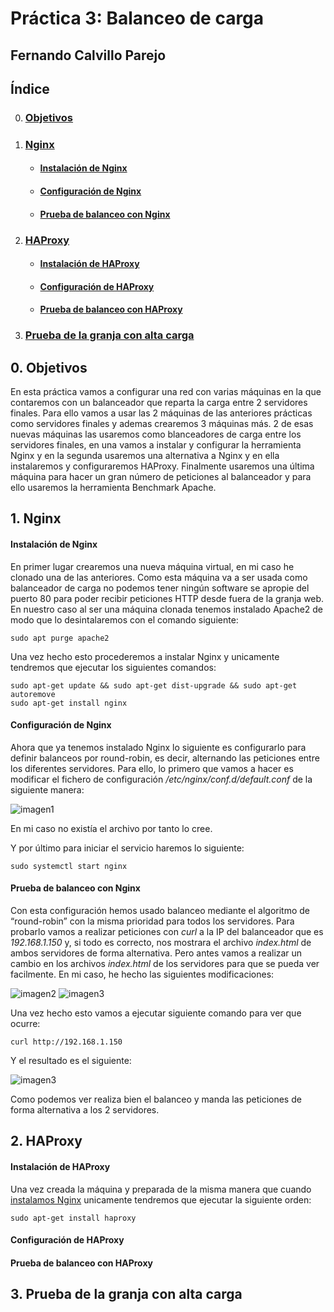 # Práctica 3: Balanceo de carga
## Fernando Calvillo Parejo

## Índice

0. ### [Objetivos](#0)
1. ### [Nginx](#1)
    + #### [Instalación de Nginx](#11)
    + #### [Configuración de Nginx](#12)
    + #### [Prueba de balanceo con Nginx](#13)
2. ### [HAProxy](#2)
    + #### [Instalación de HAProxy](#21)
    + #### [Configuración de HAProxy](#22)
    + #### [Prueba de balanceo con HAProxy](#23)
3. ### [Prueba de la granja con alta carga](#3)



<div id='0' />

## 0. Objetivos

En esta práctica vamos a configurar una red con varias máquinas en la que contaremos con un balanceador que reparta la carga entre 2 servidores finales. Para ello vamos a usar las 2 máquinas de las anteriores prácticas como servidores finales y ademas crearemos 3 máquinas más. 2 de esas nuevas máquinas las usaremos como blanceadores de carga entre los servidores finales, en una vamos a instalar y configurar la herramienta Nginx y en la segunda usaremos una alternativa a Nginx y en ella instalaremos y configuraremos HAProxy. Finalmente usaremos una última máquina para hacer un gran número de peticiones al balanceador y para ello usaremos la herramienta Benchmark Apache.

<div id='1' />

## 1. Nginx

<div id='11' />

 #### Instalación de Nginx
 
 En primer lugar crearemos una nueva máquina virtual, en mi caso he clonado una de las anteriores. Como esta máquina va a ser usada como balanceador de carga no podemos tener ningún software se apropie del puerto 80 para poder recibir peticiones HTTP desde fuera de la granja web. En nuestro caso al ser una máquina clonada tenemos instalado Apache2 de modo que lo desintalaremos con el comando siguiente:                        
       
    sudo apt purge apache2
Una vez hecho esto procederemos a instalar Nginx y unicamente tendremos que ejecutar los siguientes comandos:

    sudo apt-get update && sudo apt-get dist-upgrade && sudo apt-get autoremove
    sudo apt-get install nginx

<div id='12' />

 #### Configuración de Nginx
 
 Ahora que ya tenemos instalado Nginx lo siguiente es configurarlo para definir balanceos por round-robin, es decir, alternando las peticiones entre los diferentes servidores. Para ello, lo primero que vamos a hacer es modificar el fichero de
configuración */etc/nginx/conf.d/default.conf* de la siguiente manera:

![imagen1](https://github.com/FernandoCP/SWAP/blob/master/Práctica3/imagenes/nginxdefaultconf.png)

En mi caso no existía el archivo por tanto lo cree.

Y por último para iniciar el servicio haremos lo siguiente:

    sudo systemctl start nginx

 <div id='13' />
 
 #### Prueba de balanceo con Nginx
 
Con esta configuración hemos usado balanceo mediante el algoritmo de “round-robin” con la misma prioridad para todos los servidores. Para probarlo vamos a realizar peticiones con *curl* a la IP del balanceador que es *192.168.1.150* y, si todo es correcto, nos mostrara el archivo *index.html* de ambos servidores de forma alternativa. 
Pero antes vamos a realizar un cambio en los archivos *index.html* de los servidores para que se pueda ver facilmente. En mi caso, he hecho las siguientes modificaciones: 

![imagen2](https://github.com/FernandoCP/SWAP/blob/master/Práctica3/imagenes/IndexSWAP1.png)
![imagen3](https://github.com/FernandoCP/SWAP/blob/master/Práctica3/imagenes/indexSWAP2.png)

Una vez hecho esto vamos a ejecutar siguiente comando para ver que ocurre:

    curl http://192.168.1.150
Y el resultado es el siguiente:

![imagen3](https://github.com/FernandoCP/SWAP/blob/master/Práctica3/imagenes/BalanceoNGINX.png)

Como podemos ver realiza bien el balanceo y manda las peticiones de forma alternativa a los 2 servidores.
<div id='2' />

## 2. HAProxy

<div id='21' />

 #### Instalación de HAProxy
 
 Una vez creada la máquina y preparada de la misma manera que cuando [instalamos Nginx](#11) unicamente tendremos que ejecutar la siguiente orden:
 
    sudo apt-get install haproxy
 <div id='22' />

 #### Configuración de HAProxy
 
 <div id='23' />
 
 #### Prueba de balanceo con HAProxy


<div id='3' />

## 3. Prueba de la granja con alta carga

